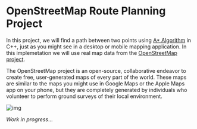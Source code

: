 # OpenStreetMap Route Planning Project

In this project, we will find a path between two points using [A* Algorithm](https://en.wikipedia.org/wiki/A*_search_algorithm) in C++, just as you might see in a desktop or mobile mapping application. In this implemetation we will use real map data from the [OpenStreetMap project](https://www.openstreetmap.org/). 

The OpenStreetMap project is an open-source, collaborative endeavor to create free, user-generated maps of every part of the world. These maps are similar to the maps you might use in Google Maps or the Apple Maps app on your phone, but they are completely generated by individuals who volunteer to perform ground surveys of their local environment.



![img](https://video.udacity-data.com/topher/2019/February/5c64ca52_screenshot-from-2019-02-05-13-16-53/screenshot-from-2019-02-05-13-16-53.png "Example OpenStreetMap with plotted path")



*Work in progress*...



